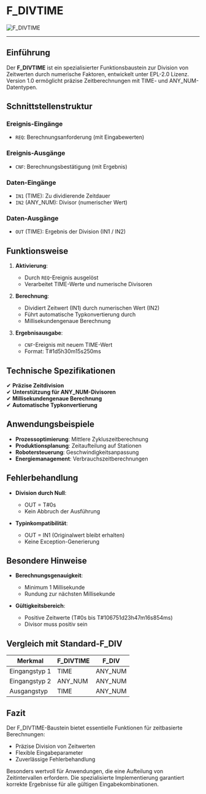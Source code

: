 # F_DIVTIME

![F_DIVTIME](https://github.com/user-attachments/assets/c442ada4-119c-4919-be55-9c5e0d7acb7c)

* * * * * * * * * *

## Einführung
Der **F_DIVTIME** ist ein spezialisierter Funktionsbaustein zur Division von Zeitwerten durch numerische Faktoren, entwickelt unter EPL-2.0 Lizenz. Version 1.0 ermöglicht präzise Zeitberechnungen mit TIME- und ANY_NUM-Datentypen.

## Schnittstellenstruktur

### **Ereignis-Eingänge**
- `REQ`: Berechnungsanforderung (mit Eingabewerten)

### **Ereignis-Ausgänge**
- `CNF`: Berechnungsbestätigung (mit Ergebnis)

### **Daten-Eingänge**
- `IN1` (TIME): Zu dividierende Zeitdauer
- `IN2` (ANY_NUM): Divisor (numerischer Wert)

### **Daten-Ausgänge**
- `OUT` (TIME): Ergebnis der Division (IN1 / IN2)

## Funktionsweise

1. **Aktivierung**:
   - Durch `REQ`-Ereignis ausgelöst
   - Verarbeitet TIME-Werte und numerische Divisoren

2. **Berechnung**:
   - Dividiert Zeitwert (IN1) durch numerischen Wert (IN2)
   - Führt automatische Typkonvertierung durch
   - Millisekundengenaue Berechnung

3. **Ergebnisausgabe**:
   - `CNF`-Ereignis mit neuem TIME-Wert
   - Format: T#1d5h30m15s250ms

## Technische Spezifikationen

✔ **Präzise Zeitdivision**  
✔ **Unterstützung für ANY_NUM-Divisoren**  
✔ **Millisekundengenaue Berechnung**  
✔ **Automatische Typkonvertierung**  

## Anwendungsbeispiele

- **Prozessoptimierung**: Mittlere Zykluszeitberechnung
- **Produktionsplanung**: Zeitaufteilung auf Stationen
- **Robotersteuerung**: Geschwindigkeitsanpassung
- **Energiemanagement**: Verbrauchszeitberechnungen

## Fehlerbehandlung

- **Division durch Null**:
  - OUT = T#0s
  - Kein Abbruch der Ausführung

- **Typinkompatibilität**:
  - OUT = IN1 (Originalwert bleibt erhalten)
  - Keine Exception-Generierung

## Besondere Hinweise

- **Berechnungsgenauigkeit**:
  - Minimum 1 Millisekunde
  - Rundung zur nächsten Millisekunde

- **Gültigkeitsbereich**:
  - Positive Zeitwerte (T#0s bis T#106751d23h47m16s854ms)
  - Divisor muss positiv sein

## Vergleich mit Standard-F_DIV

| Merkmal        | F_DIVTIME | F_DIV       |
|----------------|-----------|-------------|
| Eingangstyp 1  | TIME      | ANY_NUM     |
| Eingangstyp 2  | ANY_NUM   | ANY_NUM     |
| Ausgangstyp    | TIME      | ANY_NUM     |

## Fazit

Der F_DIVTIME-Baustein bietet essentielle Funktionen für zeitbasierte Berechnungen:

- Präzise Division von Zeitwerten
- Flexible Eingabeparameter
- Zuverlässige Fehlerbehandlung

Besonders wertvoll für Anwendungen, die eine Aufteilung von Zeitintervallen erfordern. Die spezialisierte Implementierung garantiert korrekte Ergebnisse für alle gültigen Eingabekombinationen.
